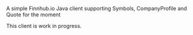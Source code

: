 A simple Finnhub.io Java client supporting Symbols, CompanyProfile and Quote for the moment

This client is work in progress.
